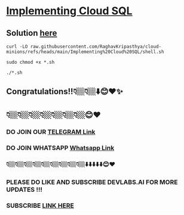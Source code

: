 # [Implementing Cloud SQL](https://www.cloudskillsboost.google/focuses/19086?parent=catalog)

##  Solution [here](https://youtu.be/loixqGIrU-c)


```
curl -LO raw.githubusercontent.com/RaghavKripasthya/cloud-minions/refs/heads/main/Implementing%20Cloud%20SQL/shell.sh

sudo chmod +x *.sh

./*.sh
```

## Congratulations!!👇🏼👇🏼⬇️😊❤️✨
## 👇🏼👇🏼👇🏼👇🏼👇🏼👇🏼👇🏼😊❤️
### DO JOIN OUR [TELEGRAM Link](https://t.me/+VsYwuNuMI9NiNzM9) 
### DO JOIN WHATSAPP [Whatsapp Link](https://chat.whatsapp.com/BeGG0HXiM469i3WFMgm4qs)
### 👇🏼👇🏼👇🏼👇🏼👇🏼👇🏼👇🏼👇🏼👇🏼⬇️⬇️⬇️⬇️⬇️😊❤️
### PLEASE DO LIKE AND SUBSCRIBE DEVLABS.AI FOR MORE UPDATES !!!
### SUBSCRIBE [LINK HERE](https://www.youtube.com/channel/UCVFPYmP2CZvVmICxw7YHT8A)
